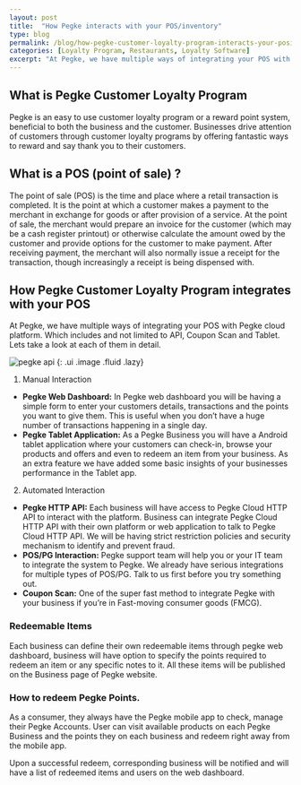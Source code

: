 ```yaml
---
layout: post
title:  "How Pegke interacts with your POS/inventory"
type: blog
permalink: /blog/how-pegke-customer-loyalty-program-interacts-your-posinventory
categories: [Loyalty Program, Restaurants, Loyalty Software]
excerpt: "At Pegke, we have multiple ways of integrating your POS with Pegke cloud platform. Which includes and not limited to API, Coupon Scan and Tablet. Lets take a look at each of them in detail."
---
```



## What is Pegke Customer Loyalty Program
Pegke is an easy to use customer loyalty program or a reward point system, beneficial to both the business and the customer. Businesses drive attention of customers through customer loyalty programs by offering fantastic ways to reward and say thank you to their customers.

## What is a POS (point of sale) ?
The point of sale (POS) is the time and place where a retail transaction is completed. It is the point at which a customer makes a payment to the merchant in exchange for goods or after provision of a service. At the point of sale, the merchant would prepare an invoice for the customer (which may be a cash register printout) or otherwise calculate the amount owed by the customer and provide options for the customer to make payment. After receiving payment, the merchant will also normally issue a receipt for the transaction, though increasingly a receipt is being dispensed with.

## How Pegke Customer Loyalty Program integrates with your POS
At Pegke, we have multiple ways of integrating your POS with Pegke cloud platform. Which includes and not limited to API, Coupon Scan and Tablet. Lets take a look at each of them in detail.

![pegke api](https://pegke.com/sites/default/files/uploads/73209c85a2d2db704b7d0607b8914ecba9408897.jpg)
{: .ui .image .fluid .lazy}

1. Manual Interaction
  * **Pegke Web Dashboard:**
In Pegke web dashboard you will be having a simple form to enter your customers details, transactions and the points you want to give them. This is useful when you don’t have a huge number of transactions happening in a single day.
  * **Pegke Tablet Application:**
As a Pegke Business you will have a Android tablet application where your customers can check-in, browse your products and offers and even to redeem an item from your business. As an extra feature we have added some basic insights of your businesses performance in the Tablet app.

2. Automated Interaction
  * **Pegke HTTP API:**
Each business will have access to Pegke Cloud HTTP API to interact with the platform. Business can integrate Pegke Cloud HTTP API with their own platform or web application to talk to Pegke Cloud HTTP API. We will be having strict restriction policies and security mechanism to identify and prevent fraud.
  * **POS/PG Interaction:**
Pegke support team will help you or your IT team to integrate the system to Pegke. We already have serious integrations for multiple types of POS/PG. Talk to us first before you try something out.
  * **Coupon Scan:**
One of the super fast method to integrate Pegke with your business if you’re in Fast-moving consumer goods (FMCG).

### Redeemable Items
Each business can define their own redeemable items through pegke web dashboard, business will have option to specify the points required to redeem an item or any specific notes to it. All these items will be published on the Business page of Pegke website.


### How to redeem Pegke Points.
As a consumer, they always have the Pegke mobile app to check, manage their Pegke Accounts. User can visit available products on each Pegke Business and the points they on each business and redeem right away from the mobile app.

Upon a successful redeem, corresponding business will be notified and will have a list of redeemed items and users on the web dashboard.
